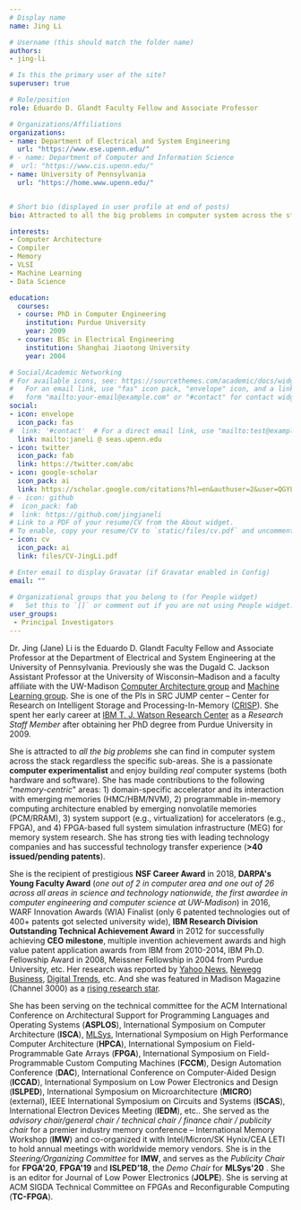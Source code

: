 ```yaml
---
# Display name
name: Jing Li

# Username (this should match the folder name)
authors:
- jing-li

# Is this the primary user of the site?
superuser: true

# Role/position
role: Eduardo D. Glandt Faculty Fellow and Associate Professor

# Organizations/Affiliations
organizations:
- name: Department of Electrical and System Engineering
  url: "https://www.ese.upenn.edu/"
# - name: Department of Computer and Information Science
#  url: "https://www.cis.upenn.edu/"
- name: University of Pennsylvania
  url: "https://home.www.upenn.edu/"


# Short bio (displayed in user profile at end of posts)
bio: Attracted to all the big problems in computer system across the stack regardless the specific sub-areas.

interests:
- Computer Architecture
- Compiler
- Memory
- VLSI
- Machine Learning
- Data Science

education:
  courses:
  - course: PhD in Computer Engineering
    institution: Purdue University
    year: 2009
  - course: BSc in Electrical Engineering
    institution: Shanghai Jiaotong University
    year: 2004

# Social/Academic Networking
# For available icons, see: https://sourcethemes.com/academic/docs/widgets/#icons
#   For an email link, use "fas" icon pack, "envelope" icon, and a link in the
#   form "mailto:your-email@example.com" or "#contact" for contact widget.
social:
- icon: envelope
  icon_pack: fas
#  link: '#contact'  # For a direct email link, use "mailto:test@example.org".
  link: mailto:janeli @ seas.upenn.edu
- icon: twitter
  icon_pack: fab
  link: https://twitter.com/abc
- icon: google-scholar
  icon_pack: ai
  link: https://scholar.google.com/citations?hl=en&authuser=2&user=QGYL3tAAAAAJ
# - icon: github
#  icon_pack: fab
#  link: https://github.com/jingjaneli
# Link to a PDF of your resume/CV from the About widget.
# To enable, copy your resume/CV to `static/files/cv.pdf` and uncomment the lines below.  
- icon: cv
  icon_pack: ai
  link: files/CV-JingLi.pdf

# Enter email to display Gravatar (if Gravatar enabled in Config)
email: ""
  
# Organizational groups that you belong to (for People widget)
#   Set this to `[]` or comment out if you are not using People widget.  
user_groups:
 - Principal Investigators
---
```

Dr. Jing (Jane) Li is the Eduardo D. Glandt Faculty Fellow and Associate Professor at the Department of Electrical and System Engineering at the University of Pennsylvania. Previously she was the Dugald C. Jackson Assistant Professor at the University of Wisconsin–Madison and a faculty affiliate with the UW-Madison [Computer Architecture group](http://pages.cs.wisc.edu/~arch/uwarch/) and [Machine Learning group](https://machinelearning.wisc.edu/). She is one of the PIs in SRC JUMP center – Center for Research on Intelligent Storage and Processing-In-Memory ([CRISP](https://crisp.engineering.virginia.edu/staff)). She spent her early career at [IBM T. J. Watson Research Center](https://www.research.ibm.com/labs/watson/) as a *Research Staff Member* after obtaining her PhD degree from Purdue University in 2009.

She is attracted to *all the big problems* she can find in computer system across the stack regardless the specific sub-areas. She is a passionate **computer experimentalist** and enjoy building *real* computer systems (both hardware and software). She has made contributions to the following "*memory-centric*" areas: 1) domain-specific accelerator and its interaction with emerging memories (HMC/HBM/NVM), 2) programmable in-memory computing architecture enabled by emerging nonvolatile memories (PCM/RRAM), 3) system support (e.g., virtualization) for accelerators (e.g., FPGA), and 4) FPGA-based full system simulation infrastructure (MEG) for memory system research. She has strong ties with leading technology companies and has successful technology transfer experience (**>40 issued/pending patents**).

She is the recipient of prestigious **NSF Career Award** in 2018, **DARPA's Young Faculty Award** (*one out of 2 in computer area and one out of 26 across all areas in science and technology nationwide, the first awardee in computer engineering and computer science at UW-Madison*) in 2016, WARF Innovation Awards (WIA) Finalist (only 6 patented technologies out of 400+ patents got selected university wide), **IBM Research Division Outstanding Technical Achievement Award** in 2012 for successfully achieving **CEO milestone**, multiple invention achievement awards and high value patent application awards from IBM from 2010-2014, IBM Ph.D. Fellowship Award in 2008, Meissner Fellowship in 2004 from Purdue University, etc. Her research was reported by [Yahoo News](https://ca.news.yahoo.com/liquid-silicon-chips-could-integrate-010242640.html), [Newegg Business](https://www.neweggbusiness.com/smartbuyer/components/liquid-silicon-computer-hardware/), [Digital Trends](https://www.digitaltrends.com/computing/liquid-silicon-merge-hardware-software-one-device/), etc. And she was featured in Madison Magazine (Channel 3000) as a [rising research star](https://www.channel3000.com/madison-magazine/city-life/a-rising-research-star/524062115).

She has been serving on the technical committee for the ACM International Conference on Architectural Support for Programming Languages and Operating Systems (**ASPLOS**), International Symposium on Computer Architecture (**ISCA**), [MLSys](https://mlsys.org/), International Symposium on High Performance Computer Architecture (**HPCA**), International Symposium on Field-Programmable Gate Arrays (**FPGA**), International Symposium on Field-Programmable Custom Computing Machines (**FCCM**), Design Automation Conference (**DAC**), International Conference on Computer‑Aided Design (**ICCAD**), International Symposium on Low Power Electronics and Design (**ISLPED**), International Symposium on Microarchitecture (**MICRO**) (external), IEEE International Symposium on Circuits and Systems (**ISCAS**), International Electron Devices Meeting (**IEDM**), etc.. She served as the *advisory chair/general chair / technical chair / finance chair / publicity chair* for a premier industry memory conference – International Memory Workshop (**IMW**) and co-organized it with Intel/Micron/SK Hynix/CEA LETI to hold annual meetings with worldwide memory vendors. She is in the *Steering/Organizing Committee* for **IMW**, and serves as the *Publicity Chair* for **FPGA'20**, **FPGA'19** and **ISLPED’18**, the *Demo Chair* for **MLSys'20** . She is an editor for Journal of Low Power Electronics (**JOLPE**). She is serving at ACM SIGDA Technical Committee on FPGAs and Reconfigurable Computing (**TC-FPGA**).